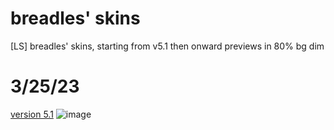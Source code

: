 # breadles' skins
[LS] breadles' skins, starting from v5.1 then onward
previews in 80% bg dim
# 3/25/23
[version 5.1](https://drive.google.com/u/0/uc?id=1cU4to8dUaxiPiFvEeVi_s0zLG9-5LLVV&export=download)
![image](https://user-images.githubusercontent.com/101068519/227696085-39d5f752-db43-42bd-9ce1-b09fa550f05e.png)
